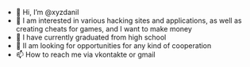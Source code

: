 - 👋 Hi, I’m @xyzdanil
- 👀 I am interested in various hacking sites and applications, as well as creating cheats for games, and I want to make money
- 🌱 I have currently graduated from high school
- 💞️ II am looking for opportunities for any kind of cooperation
- 📫 How to reach me via vkontakte or gmail

<!---
xyzdanil/xyzdanil is a ✨ special ✨ repository because its `README.md` (this file) appears on your GitHub profile.
You can click the Preview link to take a look at your changes.
--->
